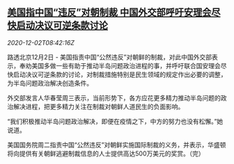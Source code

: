 <!--1606899275000-->
[美国指中国“违反”对朝制裁 中国外交部呼吁安理会尽快启动决议可逆条款讨论](https://cn.reuters.com/article/us-kp-sanction-china-mofa-1202-idCNKBS28C0ZN)
------

<div><i>2020-12-02T08:42:16Z</i></div><p>路透北京12月2日 - 美国指责中国“公然违反”对朝鲜的制裁，对此中国外交部表示，奉劝美国多做一些有助于推动半岛问题政治进程的事，并呼吁联合国安理会尽快启动决议可逆条款的讨论，对制裁措施特别是民生领域的规定作出必要的调整，为半岛问题政治解决创造条件。</p><p>外交部发言人华春莹周三表示，当前形势下，各方应花更多精力推动半岛问题的政治解决进程，把更多精力关注在制裁对朝鲜人道民生的负面影响。</p><p>“我们积极推动半岛问题政治解决，即便在疫情之下，中方的努力也没有松懈。”她说道。</p><p>美国国务院周二指责中国“公然违反”对朝鲜实施国际制裁的义务，并表示，华盛顿将向提供有关朝鲜逃避制裁信息的人士提供高达500万美元的奖赏。（完）</p>
